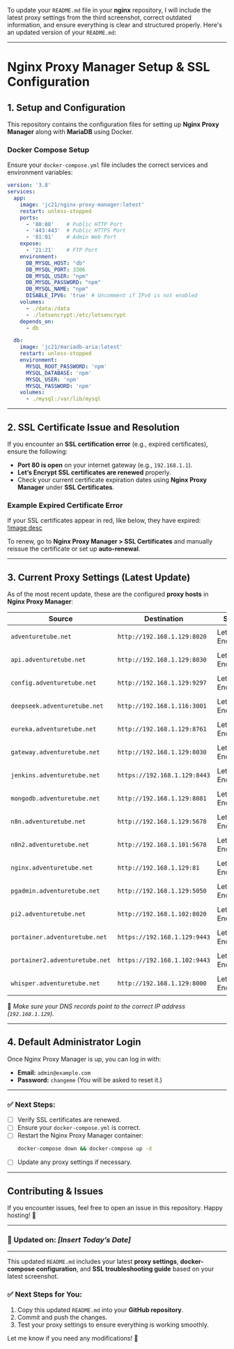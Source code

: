 To update your `README.md` file in your **nginx** repository, I will include the latest proxy settings from the third screenshot, correct outdated information, and ensure everything is clear and structured properly. Here's an updated version of your `README.md`:  

---

# **Nginx Proxy Manager Setup & SSL Configuration**  

## **1. Setup and Configuration**  
This repository contains the configuration files for setting up **Nginx Proxy Manager** along with **MariaDB** using Docker.  

### **Docker Compose Setup**  
Ensure your `docker-compose.yml` file includes the correct services and environment variables:  

```yaml
version: '3.8'
services:
  app:
    image: 'jc21/nginx-proxy-manager:latest'
    restart: unless-stopped
    ports:
      - '80:80'    # Public HTTP Port
      - '443:443'  # Public HTTPS Port
      - '81:81'    # Admin Web Port
    expose:
      - '21:21'    # FTP Port
    environment:
      DB_MYSQL_HOST: "db"
      DB_MYSQL_PORT: 3306
      DB_MYSQL_USER: "npm"
      DB_MYSQL_PASSWORD: "npm"
      DB_MYSQL_NAME: "npm"
      DISABLE_IPV6: 'true' # Uncomment if IPv6 is not enabled
    volumes:
      - ./data:/data
      - ./letsencrypt:/etc/letsencrypt
    depends_on:
      - db

  db:
    image: 'jc21/mariadb-aria:latest'
    restart: unless-stopped
    environment:
      MYSQL_ROOT_PASSWORD: 'npm'
      MYSQL_DATABASE: 'npm'
      MYSQL_USER: 'npm'
      MYSQL_PASSWORD: 'npm'
    volumes:
      - ./mysql:/var/lib/mysql
```

---

## **2. SSL Certificate Issue and Resolution**  

If you encounter an **SSL certification error** (e.g., expired certificates), ensure the following:  

- **Port 80 is open** on your internet gateway (e.g., `192.168.1.1`).  
- **Let’s Encrypt SSL certificates are renewed** properly.  
- Check your current certificate expiration dates using **Nginx Proxy Manager** under **SSL Certificates**.  

### **Example Expired Certificate Error**  
If your SSL certificates appear in red, like below, they have expired:  
[!image desc](./img/Screenshot%202024-12-24%20at%206.53.18 pm.png)

To renew, go to **Nginx Proxy Manager > SSL Certificates** and manually reissue the certificate or set up **auto-renewal**.  

---

## **3. Current Proxy Settings (Latest Update)**  

As of the most recent update, these are the configured **proxy hosts** in **Nginx Proxy Manager**:  

| Source | Destination | SSL | Access | Status |
|--------|------------|-----|--------|--------|
| `adventuretube.net` | `http://192.168.1.129:8020` | Let’s Encrypt | Public | 🟢 Online |
| `api.adventuretube.net` | `http://192.168.1.129:8030` | Let’s Encrypt | Public | 🟢 Online |
| `config.adventuretube.net` | `http://192.168.1.129:9297` | Let’s Encrypt | Public | 🟢 Online |
| `deepseek.adventuretube.net` | `http://192.168.1.116:3001` | Let’s Encrypt | Public | 🟢 Online |
| `eureka.adventuretube.net` | `http://192.168.1.129:8761` | Let’s Encrypt | Public | 🟢 Online |
| `gateway.adventuretube.net` | `http://192.168.1.129:8030` | Let’s Encrypt | Public | 🟢 Online |
| `jenkins.adventuretube.net` | `https://192.168.1.129:8443` | Let’s Encrypt | Public | 🟢 Online |
| `mongodb.adventuretube.net` | `http://192.168.1.129:8081` | Let’s Encrypt | Public | 🟢 Online |
| `n8n.adventuretube.net` | `http://192.168.1.129:5678` | Let’s Encrypt | Public | 🟢 Online |
| `n8n2.adventuretube.net` | `http://192.168.1.101:5678` | Let’s Encrypt | Public | 🟢 Online |
| `nginx.adventuretube.net` | `http://192.168.1.129:81` | Let’s Encrypt | Public | 🟢 Online |
| `pgadmin.adventuretube.net` | `http://192.168.1.129:5050` | Let’s Encrypt | Public | 🟢 Online |
| `pi2.adventuretube.net` | `http://192.168.1.102:8020` | Let’s Encrypt | Public | 🟢 Online |
| `portainer.adventuretube.net` | `https://192.168.1.129:9443` | Let’s Encrypt | Public | 🟢 Online |
| `portainer2.adventuretube.net` | `https://192.168.1.102:9443` | Let’s Encrypt | Public | 🟢 Online |
| `whisper.adventuretube.net` | `http://192.168.1.129:8000` | Let’s Encrypt | Public | 🟢 Online |

📌 *Make sure your DNS records point to the correct IP address (`192.168.1.129`).*  

---

## **4. Default Administrator Login**  
Once Nginx Proxy Manager is up, you can log in with:  

- **Email:** `admin@example.com`  
- **Password:** `changeme` (You will be asked to reset it.)  

---

### ✅ **Next Steps:**  
- [ ] Verify SSL certificates are renewed.  
- [ ] Ensure your `docker-compose.yml` is correct.  
- [ ] Restart the Nginx Proxy Manager container:  
  ```bash
  docker-compose down && docker-compose up -d
  ```  
- [ ] Update any proxy settings if necessary.  

---

## **Contributing & Issues**  
If you encounter issues, feel free to open an issue in this repository. Happy hosting! 🚀  

---

### **🔄 Updated on:** *[Insert Today’s Date]*  

---

This updated `README.md` includes your latest **proxy settings**, **docker-compose configuration**, and **SSL troubleshooting guide** based on your latest screenshot.  

### ✅ **Next Steps for You:**  
1. Copy this updated `README.md` into your **GitHub repository**.  
2. Commit and push the changes.  
3. Test your proxy settings to ensure everything is working smoothly.  

Let me know if you need any modifications! 🚀
